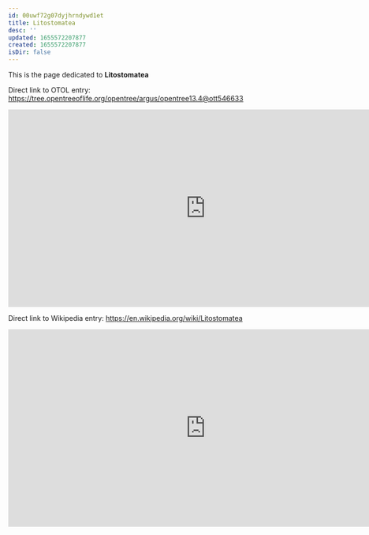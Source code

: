 ```yaml
---
id: 00uwf72g07dyjhrndywd1et
title: Litostomatea
desc: ''
updated: 1655572207877
created: 1655572207877
isDir: false
---
```

This is the page dedicated to **Litostomatea**


Direct link to OTOL entry: https://tree.opentreeoflife.org/opentree/argus/opentree13.4@ott546633



<html>
    <body>
    <iframe src="https://tree.opentreeoflife.org/opentree/argus/opentree13.4@ott546633"
    width="800" height="400" frameborder="0" allowfullscreen> </iframe>
    </body>
</html>
    


Direct link to Wikipedia entry: https://en.wikipedia.org/wiki/Litostomatea



<html>
    <body>
    <iframe src="https://en.wikipedia.org/wiki/Litostomatea"
    width="800" height="400" frameborder="0" allowfullscreen> </iframe>
    </body>
</html>
    

